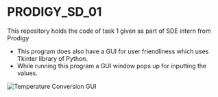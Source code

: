 # PRODIGY_SD_01
This repository holds the code of task 1 given as part of SDE intern from Prodigy

- This program does also have a GUI for user friendliness which uses Tkinter library of Python.
- While running this program a GUI window pops up for inputting the values.

![Temperature Conversion GUI](https://github.com/msd-prasad/PRODIGY_SD_01/assets/142379381/bfcf0207-0a02-41e1-a9f8-5bc5de1c96d9) 

